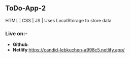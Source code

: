 <h2>ToDo-App-2</h2>

HTML | CSS | JS | Uses LocalStorage to store data

<b><h3>Live on:-</h3></b>
- <b>Github</b>:
- <b>Netlify</b>:https://candid-lebkuchen-a998c5.netlify.app/


